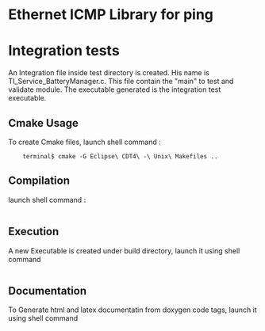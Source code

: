 # Ethernet ICMP Library for ping

# Integration tests

An Integration file inside test directory is created.
His name is TI_Service_BatteryManager.c.
This file contain the "main" to test and validate module. 
The executable generated is the integration test executable.

## Cmake Usage

To create Cmake files, launch shell command :
```	terminal$ cd build
	terminal$ cmake -G Eclipse\ CDT4\ -\ Unix\ Makefiles .. 
```

## Compilation

launch shell command :
```	terminal$ make all 
```

## Execution	

A new Executable is created under build directory, launch it using shell command 
```	terminal$ ./BatteryManagerService 
```

## Documentation	

To Generate html and latex documentatin from doxygen code tags, launch it using shell command
```	terminal$ make docBatteryManager 
```

